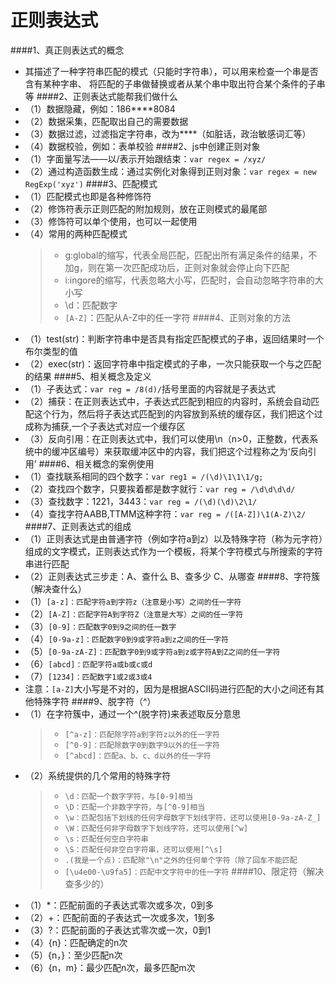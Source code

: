 # 正则表达式
####1、真正则表达式的概念
* 其描述了一种字符串匹配的模式（只能时字符串），可以用来检查一个串是否含有某种字串、
将匹配的子串做替换或者从某个串中取出符合某个条件的子串等
####2、正则表达式能帮我们做什么
* （1）数据隐藏，例如：186****8084
* （2）数据采集，匹配取出自己的需要数据
* （3）数据过滤，过滤指定字符串，改为****（如脏话，政治敏感词汇等）
* （4）数据校验，例如：表单校验
####2、js中创建正则对象
* （1）字面量写法——以/表示开始跟结束：`var regex = /xyz/`
* （2）通过构造函数生成：通过实例化对象得到正则对象：`var regex = new RegExp('xyz')`
####3、匹配模式
* （1）匹配模式也即是各种修饰符
* （2）修饰符表示正则匹配的附加规则，放在正则模式的最尾部
* （3）修饰符可以单个使用，也可以一起使用
* （4）常用的两种匹配模式
  > * g:global的缩写，代表全局匹配，匹配出所有满足条件的结果，不加g，则在第一次匹配成功后，正则对象就会停止向下匹配
  > * i:ingore的缩写，代表忽略大小写，匹配时，会自动忽略字符串的大小写
  > * \d：匹配数字
  > * `[A-Z]`：匹配从A-Z中的任一字符
####4、正则对象的方法
* （1）test(str)：判断字符串中是否具有指定匹配模式的子串，返回结果时一个布尔类型的值
* （2）exec(str)：返回字符串中指定模式的子串，一次只能获取一个与之匹配的结果
####5、相关概念及定义
* （1）子表达式：`var reg = /8(d)/`括号里面的内容就是子表达式
* （2）捕获：在正则表达式中，子表达式匹配到相应的内容时，系统会自动匹配这个行为，然后将子表达式匹配到的内容放到系统的缓存区，我们把这个过成称为捕获,一个子表达式对应一个缓存区
* （3）反向引用：在正则表达式中，我们可以使用\n（n>0，正整数，代表系统中的缓冲区编号）来获取缓冲区中的内容，我们把这个过程称之为‘反向引用’
####6、相关概念的案例使用
* （1）查找联系相同的四个数字：`var reg1 = /(\d)\1\1\1/g;` 
* （2）查找四个数字，只要挨着都是数字就行：`var reg = /\d\d\d\d/`
* （3）查找数字：1221，3443：`var reg = /(\d)(\d)\2\1/`
* （4）查找字符AABB,TTMM这种字符：`var reg = /([A-Z])\1(A-Z)\2/`
####7、正则表达式的组成
* （1）正则表达式是由普通字符（例如字符a到z）以及特殊字符（称为元字符）组成的文字模式，正则表达式作为一个模板，将某个字符模式与所搜索的字符串进行匹配
* （2）正则表达式三步走：A、查什么 B、查多少 C、从哪查
####8、字符簇（解决查什么）
* （1）`[a-z]：匹配字符a到字符z（注意是小写）之间的任一字符`
* （2）`[A-Z]：匹配字符A到字符Z（注意是大写）之间的任一字符`
* （3）`[0-9]：匹配数字0到9之间的任一数字`
* （4）`[0-9a-z]：匹配数字0到9或字符a到z之间的任一字符`
* （5）`[0-9a-zA-Z]：匹配数字0到9或字符a到z或字符A到Z之间的任一字符`
* （6）`[abcd]：匹配字符a或b或c或d`
* （7）`[1234]：匹配数字1或2或3或4`
*  注意：`[a-Z]`大小写是不对的，因为是根据ASCII码进行匹配的大小之间还有其他特殊字符
####9、脱字符（^）
* （1）在字符簇中，通过一个^(脱字符)来表述取反分意思   
    > * `[^a-z]：匹配除字符a到字符z以外的任一字符`
    > * `[^0-9]：匹配除数字0到数字9以外的任一字符`
    > * `[^abcd]：匹配a、b、c、d以外的任一字符`
* （2）系统提供的几个常用的特殊字符
    > * `\d：匹配一个数字字符，与[0-9]相当`
    > * `\D：匹配一个非数字字符，与[^0-9]相当`
    > * `\w：匹配包括下划线的任何字母数字下划线字符，还可以使用[0-9a-zA-Z_]`
    > * `\W：匹配任何非字母数字下划线字符，还可以使用[^w]`
    > * `\s：匹配任何空白字符串`
    > * `\S：匹配任何非空白字符串，还可以使用[^\s]`
    > * `.(我是一个点)：匹配除"\n"之外的任何单个字符（除了回车不能匹配`
    > * `[\u4e00-\u9fa5]：匹配中文字符中的任一字符`
####10、限定符（解决查多少的）
* （1）*：匹配前面的子表达式零次或多次，0到多
* （2）+：匹配前面的子表达式一次或多次，1到多
* （3）?：匹配前面的子表达式零次或一次，0到1
* （4）{n}：匹配确定的n次
* （5）{n，}：至少匹配n次
* （6）{n，m}：最少匹配n次，最多匹配m次

